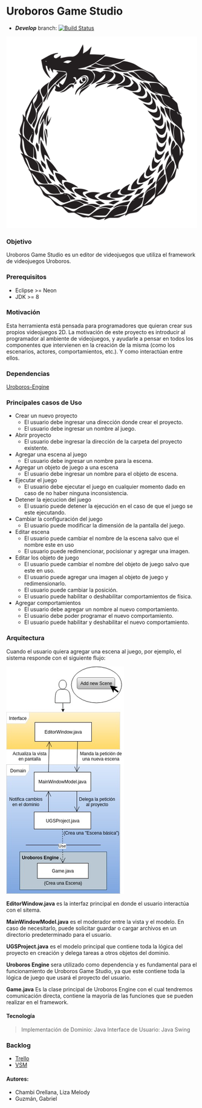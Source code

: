 # Uroboros Game Studio
* ***Develop*** branch: [![Build Status](https://travis-ci.com/UroborosGameTeam/UroborosGameStudio.svg?branch=develop)](https://travis-ci.com/UroborosGameTeam/UroborosGameStudio)

![Uroboros Logo](images/icons_size/Uroboros-Logo.png)

### Objetivo
Uroboros Game Studio es un editor de videojuegos que utiliza el framework de videojuegos Uroboros.

### Prerequisitos
* Eclipse >= Neon
* JDK >= 8

### Motivación
Esta herramienta está pensada para programadores que quieran crear sus propios videojuegos 2D. La motivación de este proyecto es introducir al programador al ambiente de videojuegos, y ayudarle a pensar en todos los componentes que intervienen en la creación de la misma (como los escenarios, actores, comportamientos, etc.). Y como interactúan entre ellos.

### Dependencias
[Uroboros-Engine](https://github.com/TeamUroboros/Uroboros-Engine/tree/develop)

### Principales casos de Uso

* Crear un nuevo proyecto
	* El usuario debe ingresar una dirección donde crear el proyecto.
	* El usuario debe ingresar un nombre al juego.
* Abrir proyecto
	* El usuario debe ingresar la dirección de la carpeta del proyecto existente.
* Agregar una escena al juego
	* El usuario debe ingresar un nombre para la escena.
* Agregar un objeto de juego a una escena
	* El usuario debe ingresar un nombre para el objeto de escena.
* Ejecutar el juego
	* El usuario debe ejecutar el juego en cualquier momento dado en caso de no haber ninguna inconsistencia.
* Detener la ejecucion del juego
	* El usuario puede detener la ejecución en el caso de que el juego se este ejecutando.
* Cambiar la configuración del juego
	* El usuario puede modificar la dimensión de la pantalla del juego.
* Editar escena
	* El usuario puede cambiar el nombre de la escena salvo que el nombre este en uso
	* El usuario puede redimencionar, pocisionar y agregar una imagen.
* Editar los objeto de juego
	* El usuario puede cambiar el nombre del objeto de juego salvo que este en uso.
	* El usuario puede agregar una imagen al objeto de juego y redimensionarlo.
	* El usuario puede cambiar la posición.
	* El usuario puede habilitar o deshabilitar comportamientos de física.
* Agregar comportamientos
	* El usuario debe agregar un nombre al nuevo comportamiento.
	* El usuario debe poder programar el nuevo comportamiento.
	* El usuario puede habilitar y deshabilitar el nuevo comportamiento.

### Arquitectura

Cuando el usuario quiera agregar una escena al juego, por ejemplo, el sistema responde con el siguiente flujo:

![Technology Architecture](images/Arquitectura.jpg)

**EditorWindow.java** es la interfaz principal en donde el usuario interactúa con el sitema.

**MainWindowModel.java** es el moderador entre la vista y el modelo. En caso de necesitarlo, puede solicitar guardar o cargar archivos en un directorio predeterminado para el usuario.

**UGSProject.java** es el modelo principal que contiene toda la lógica del proyecto en creación y delega tareas a otros objetos del dominio.

**Uroboros Engine** sera utilizado como dependencia y es fundamental para el funcionamiento de Uroboros Game Studio, ya que este contiene toda la lógica de juego que usará el proyecto del usuario.

**Game.java** Es la clase principal de Uroboros Engine con el cual tendremos comunicación directa, contiene la mayoría de las funciones que se pueden realizar en el framework.

#### Tecnología
> Implementación de Dominio: Java
> Interface de Usuario: Java Swing

### Backlog
* [Trello](https://trello.com/b/Xs1Q6q4e/uroborus-game-studio)
* [VSM](https://realtimeboard.com/app/board/o9J_kxnZcYo=/)

#### Autores:
* Chambi Orellana, Liza Melody
* Guzmán, Gabriel
